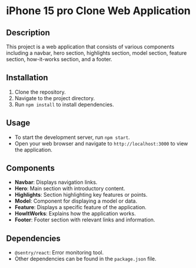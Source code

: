 # iPhone 15 pro Clone Web Application
## Description
This project is a web application that consists of various components including a navbar, hero section, highlights section, model section, feature section, how-it-works section, and a footer.

## Installation
1. Clone the repository.
2. Navigate to the project directory.
3. Run `npm install` to install dependencies.

## Usage
- To start the development server, run `npm start`.
- Open your web browser and navigate to `http://localhost:3000` to view the application.

## Components
- **Navbar**: Displays navigation links.
- **Hero**: Main section with introductory content.
- **Highlights**: Section highlighting key features or points.
- **Model**: Component for displaying a model or data.
- **Feature**: Displays a specific feature of the application.
- **HowItWorks**: Explains how the application works.
- **Footer**: Footer section with relevant links and information.

## Dependencies
- `@sentry/react`: Error monitoring tool.
- Other dependencies can be found in the `package.json` file.

